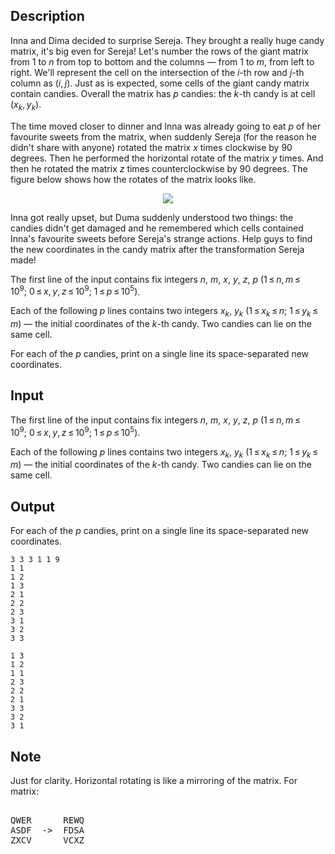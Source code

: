 ## Description

<div><p>Inna and Dima decided to surprise Sereja. They brought a really huge candy matrix, it's big even for Sereja! Let's number the rows of the giant matrix from <span class="tex-span">1</span> to <span class="tex-span"><i>n</i></span> from top to bottom and the columns — from <span class="tex-span">1</span> to <span class="tex-span"><i>m</i></span>, from left to right. We'll represent the cell on the intersection of the <span class="tex-span"><i>i</i></span>-th row and <span class="tex-span"><i>j</i></span>-th column as <span class="tex-span">(<i>i</i>, <i>j</i>)</span>. Just as is expected, some cells of the giant candy matrix contain candies. Overall the matrix has <span class="tex-span"><i>p</i></span> candies: the <span class="tex-span"><i>k</i></span>-th candy is at cell <span class="tex-span">(<i>x</i><sub class="lower-index"><i>k</i></sub>, <i>y</i><sub class="lower-index"><i>k</i></sub>)</span>.</p><p>The time moved closer to dinner and Inna was already going to eat <span class="tex-span"><i>p</i></span> of her favourite sweets from the matrix, when suddenly Sereja (for the reason he didn't share with anyone) rotated the matrix <span class="tex-span"><i>x</i></span> times clockwise by 90 degrees. Then he performed the horizontal rotate of the matrix <span class="tex-span"><i>y</i></span> times. And then he rotated the matrix <span class="tex-span"><i>z</i></span> times counterclockwise by 90 degrees. The figure below shows how the rotates of the matrix looks like.</p><center> <img class="tex-graphics" src="file://TH3TDmsv.png" style="max-width: 100.0%;max-height: 100.0%;"> </center><p>Inna got really upset, but Duma suddenly understood two things: the candies didn't get damaged and he remembered which cells contained Inna's favourite sweets before Sereja's strange actions. Help guys to find the new coordinates in the candy matrix after the transformation Sereja made!</p></div><div class="input-specification"><p>The first line of the input contains fix integers <span class="tex-span"><i>n</i></span>, <span class="tex-span"><i>m</i></span>, <span class="tex-span"><i>x</i></span>, <span class="tex-span"><i>y</i></span>, <span class="tex-span"><i>z</i></span>, <span class="tex-span"><i>p</i></span> <span class="tex-span">(1 ≤ <i>n</i>, <i>m</i> ≤ 10<sup class="upper-index">9</sup>;&nbsp;0 ≤ <i>x</i>, <i>y</i>, <i>z</i> ≤ 10<sup class="upper-index">9</sup>;&nbsp;1 ≤ <i>p</i> ≤ 10<sup class="upper-index">5</sup>)</span>.</p><p>Each of the following <span class="tex-span"><i>p</i></span> lines contains two integers <span class="tex-span"><i>x</i><sub class="lower-index"><i>k</i></sub></span>, <span class="tex-span"><i>y</i><sub class="lower-index"><i>k</i></sub></span> <span class="tex-span">(1 ≤ <i>x</i><sub class="lower-index"><i>k</i></sub> ≤ <i>n</i>;&nbsp;1 ≤ <i>y</i><sub class="lower-index"><i>k</i></sub> ≤ <i>m</i>)</span> — the initial coordinates of the <span class="tex-span"><i>k</i></span>-th candy. Two candies can lie on the same cell.</p></div><div class="output-specification"><p>For each of the <span class="tex-span"><i>p</i></span> candies, print on a single line its space-separated new coordinates.</p></div>

## Input

<p>The first line of the input contains fix integers <span class="tex-span"><i>n</i></span>, <span class="tex-span"><i>m</i></span>, <span class="tex-span"><i>x</i></span>, <span class="tex-span"><i>y</i></span>, <span class="tex-span"><i>z</i></span>, <span class="tex-span"><i>p</i></span> <span class="tex-span">(1 ≤ <i>n</i>, <i>m</i> ≤ 10<sup class="upper-index">9</sup>;&nbsp;0 ≤ <i>x</i>, <i>y</i>, <i>z</i> ≤ 10<sup class="upper-index">9</sup>;&nbsp;1 ≤ <i>p</i> ≤ 10<sup class="upper-index">5</sup>)</span>.</p><p>Each of the following <span class="tex-span"><i>p</i></span> lines contains two integers <span class="tex-span"><i>x</i><sub class="lower-index"><i>k</i></sub></span>, <span class="tex-span"><i>y</i><sub class="lower-index"><i>k</i></sub></span> <span class="tex-span">(1 ≤ <i>x</i><sub class="lower-index"><i>k</i></sub> ≤ <i>n</i>;&nbsp;1 ≤ <i>y</i><sub class="lower-index"><i>k</i></sub> ≤ <i>m</i>)</span> — the initial coordinates of the <span class="tex-span"><i>k</i></span>-th candy. Two candies can lie on the same cell.</p>

## Output

<p>For each of the <span class="tex-span"><i>p</i></span> candies, print on a single line its space-separated new coordinates.</p>





```input1
3 3 3 1 1 9
1 1
1 2
1 3
2 1
2 2
2 3
3 1
3 2
3 3

```




```output1
1 3
1 2
1 1
2 3
2 2
2 1
3 3
3 2
3 1

```



## Note

<p>Just for clarity. Horizontal rotating is like a mirroring of the matrix. For matrix:</p><pre class="verbatim"><br>QWER      REWQ <br>ASDF  -&gt;  FDSA<br>ZXCV      VCXZ<br></pre>
